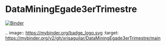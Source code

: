 # DataMiningEgade3erTrimestre
[![Binder](https://mybinder.org/badge_logo.svg)](https://mybinder.org/v2/gh/xrisaguilar/DataMiningEgade3erTrimestre/main)

.. image:: https://mybinder.org/badge_logo.svg
 :target: https://mybinder.org/v2/gh/xrisaguilar/DataMiningEgade3erTrimestre/main
